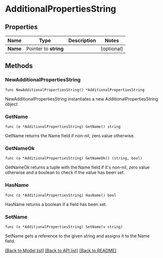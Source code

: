 # AdditionalPropertiesString

## Properties

Name | Type | Description | Notes
------------ | ------------- | ------------- | -------------
**Name** | Pointer to **string** |  | [optional] 

## Methods

### NewAdditionalPropertiesString

`func NewAdditionalPropertiesString() *AdditionalPropertiesString`

NewAdditionalPropertiesString instantiates a new AdditionalPropertiesString object

### GetName

`func (o *AdditionalPropertiesString) GetName() string`

GetName returns the Name field if non-nil, zero value otherwise.

### GetNameOk

`func (o *AdditionalPropertiesString) GetNameOk() (string, bool)`

GetNameOk returns a tuple with the Name field if it's non-nil, zero value otherwise
and a boolean to check if the value has been set.

### HasName

`func (o *AdditionalPropertiesString) HasName() bool`

HasName returns a boolean if a field has been set.

### SetName

`func (o *AdditionalPropertiesString) SetName(v string)`

SetName gets a reference to the given string and assigns it to the Name field.


[[Back to Model list]](../README.md#documentation-for-models) [[Back to API list]](../README.md#documentation-for-api-endpoints) [[Back to README]](../README.md)


